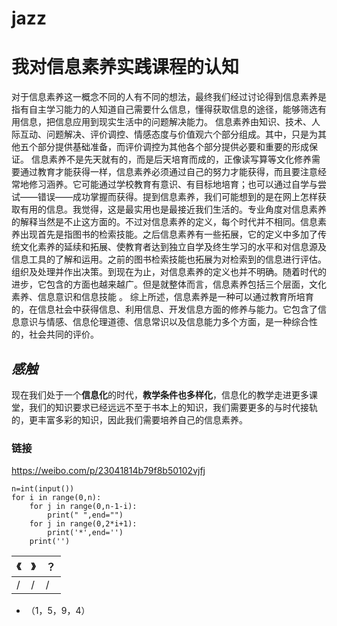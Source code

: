 # jazz

 # 我对信息素养实践课程的认知

  对于信息素养这一概念不同的人有不同的想法，最终我们经过讨论得到信息素养是指有自主学习能力的人知道自己需要什么信息，懂得获取信息的途径，能够筛选有用信息，把信息应用到现实生活中的问题解决能力。 信息素养由知识、技术、人际互动、问题解决、评价调控、情感态度与价值观六个部分组成。其中，只是为其他五个部分提供基础准备，而评价调控为其他各个部分提供必要和重要的形成保证。 信息素养不是先天就有的，而是后天培育而成的，正像读写算等文化修养需要通过教育才能获得一样，信息素养必须通过自己的努力才能获得，而且要注意经常地修习涵养。它可能通过学校教育有意识、有目标地培育；也可以通过自学与尝试——错误——成功掌握而获得。提到信息素养，我们可能想到的是在网上怎样获取有用的信息。我觉得，这是最实用也是最接近我们生活的。专业角度对信息素养的解释当然是不止这方面的。不过对信息素养的定义，每个时代并不相同。信息素养出现首先是指图书的检索技能。之后信息素养有一些拓展，它的定义中多加了传统文化素养的延续和拓展、使教育者达到独立自学及终生学习的水平和对信息源及信息工具的了解和运用。之前的图书检索技能也拓展为对检索到的信息进行评估。组织及处理并作出决策。到现在为止，对信息素养的定义也并不明确。随着时代的进步，它包含的方面也越来越广。但是就整体而言，信息素养包括三个层面，文化素养、信息意识和信息技能 。 综上所述，信息素养是一种可以通过教育所培育的，在信息社会中获得信息、利用信息、开发信息方面的修养与能力。它包含了信息意识与情感、信息伦理道德、信息常识以及信息能力多个方面，是一种综合性的，社会共同的评价。 

## *感触*

 现在我们处于一个**信息化**的时代，**教学条件也多样化**，信息化的教学走进更多课堂，我们的知识要求已经远远不至于书本上的知识，我们需要更多的与时代接轨的，更丰富多彩的知识，因此我们需要培养自己的信息素养。

### 链接

https://weibo.com/p/23041814b79f8b50102vjfj





```
n=int(input())
for i in range(0,n):
    for j in range(0,n-1-i):
        print(" ",end="")
    for j in range(0,2*i+1):
        print('*',end='')
    print('')
```



| 《   | 》   | ？   |
| ---- | ---- | ---- |
| /    | /    | /    |

- （1，5，9，4）